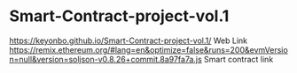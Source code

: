 # Smart-Contract-project-vol.1
https://keyonbo.github.io/Smart-Contract-project-vol.1/  Web Link
https://remix.ethereum.org/#lang=en&optimize=false&runs=200&evmVersion=null&version=soljson-v0.8.26+commit.8a97fa7a.js Smart contract link
